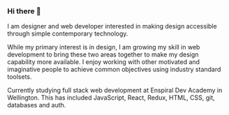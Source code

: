 ### Hi there 👋

I am designer and web developer interested in making design accessible through simple contemporary technology.

While my primary interest is in design, I am growing my skill in web development to bring these two areas together to make my design capability more available. I enjoy working with other motivated and imaginative people to achieve common objectives using industry standard toolsets.

Currently studying full stack web development at Enspiral Dev Academy
in Wellington. This has included JavaScript, React, Redux, HTML, CSS, git, databases and auth.

<!--
**nick-jarvie/nick-jarvie** is a ✨ _special_ ✨ repository because its `README.md` (this file) appears on your GitHub profile.

Here are some ideas to get you started:

- 🔭 I’m currently working on ...
- 🌱 I’m currently learning ...
- 👯 I’m looking to collaborate on ...
- 🤔 I’m looking for help with ...
- 💬 Ask me about ...
- 📫 How to reach me: ...
- 😄 Pronouns: ...
- ⚡ Fun fact: ...
-->

